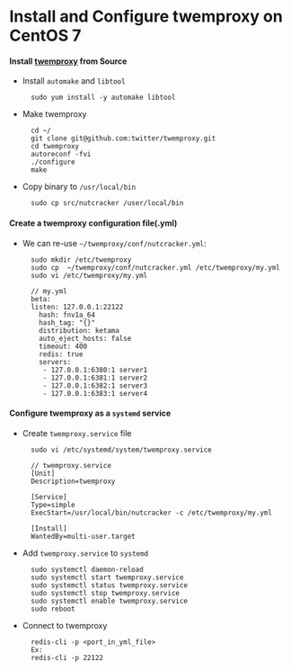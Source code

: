 # Install and Configure twemproxy on CentOS 7

#### Install [twemproxy](https://github.com/twitter/twemproxy) from Source

* Install `automake` and `libtool`

        sudo yum install -y automake libtool

* Make twemproxy

        cd ~/
        git clone git@github.com:twitter/twemproxy.git
        cd twemproxy
        autoreconf -fvi
        ./configure
        make

* Copy binary to `/usr/local/bin`
        
        sudo cp src/nutcracker /user/local/bin

#### Create a twemproxy  configuration file(.yml)
* We can re-use `~/twemproxy/conf/nutcracker.yml`:
  
        sudo mkdir /etc/twemproxy
        sudo cp  ~/twemproxy/conf/nutcracker.yml /etc/twemproxy/my.yml
        sudo vi /etc/twemproxy/my.yml
        
        // my.yml
        beta:
        listen: 127.0.0.1:22122
          hash: fnv1a_64
          hash_tag: "{}"
          distribution: ketama
          auto_eject_hosts: false
          timeout: 400
          redis: true
          servers:
           - 127.0.0.1:6380:1 server1
           - 127.0.0.1:6381:1 server2
           - 127.0.0.1:6382:1 server3
           - 127.0.0.1:6383:1 server4

#### Configure twemproxy as a `systemd` service

* Create `twemproxy.service` file

        sudo vi /etc/systemd/system/twemproxy.service

        // twemproxy.service
        [Unit]
        Description=twemproxy

        [Service]
        Type=simple
        ExecStart=/usr/local/bin/nutcracker -c /etc/twemproxy/my.yml

        [Install]
        WantedBy=multi-user.target

* Add `twemproxy.service` to `systemd`

        sudo systemctl daemon-reload
        sudo systemctl start twemproxy.service
        sudo systemctl status twemproxy.service
        sudo systemctl stop twemproxy.service
        sudo systemctl enable twemproxy.service
        sudo reboot

* Connect to twemproxy

        redis-cli -p <port_in_yml_file>
        Ex:
        redis-cli -p 22122


    
